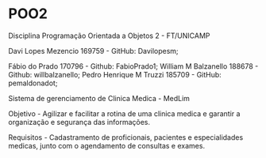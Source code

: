 # POO2
Disciplina Programação Orientada a Objetos 2 - FT/UNICAMP

Davi Lopes Mezencio 169759 - GitHub: Davilopesm;

Fábio do Prado 170796 - Github: FabioPrado1; 
William M Balzanello 188678 - Github: willbalzanello; 
Pedro Henrique M Truzzi 185709 - GitHub: pemaldonadot;


Sistema de gerenciamento de Clinica Medica - MedLim

Objetivo - Agilizar e facilitar a rotina de uma clinica medica e garantir a organização e segurança das informações.

Requisitos - Cadastramento de proficionais, pacientes e especialidades medicas, junto com o agendamento de consultas e exames.

